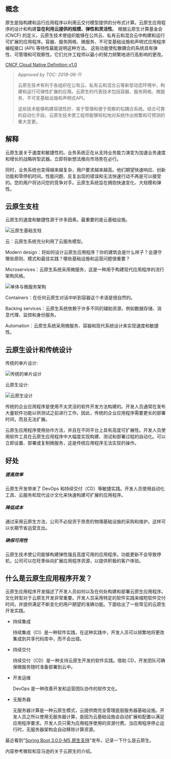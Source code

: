 ## 概念

原生是指构建和运行应用程序以利用云交付模型提供的分布式计算。云原生应用程序的设计和构建**旨在利用云提供的规模、弹性和灵活性**。 根据云原生计算基金会 (CNCF) 的定义，云原生技术使组织能够在公共云、私有云和混合云中构建和运行可扩展的应用程序。容器、服务网格、微服务、不可变基础设施和声明式应用程序编程接口 (API) 等特性最能说明这种方法。 这些功能使松散耦合的系统具有弹性、可管理和可观察性。它们允许工程师以最小的努力频繁地进行高影响的更改。

[CNCF Cloud Native Definition v1.0](https://github.com/cncf/toc/blob/main/DEFINITION.md#%E4%B8%AD%E6%96%87%E7%89%88%E6%9C%AC)

> *Approved by TOC: 2018-06-11*
>
> 云原生技术有利于各组织在公有云、私有云和混合云等新型动态环境中，构建和运行可弹性扩展的应用。云原生的代表技术包括容器、服务网格、微服务、不可变基础设施和声明式API。
>
> 这些技术能够构建容错性好、易于管理和便于观察的松耦合系统。结合可靠的自动化手段，云原生技术使工程师能够轻松地对系统作出频繁和可预测的重大变更。

## 解释

云原生是关于速度和敏捷性的。业务系统正在从支持业务能力演变为加速业务速度和增长的战略转型武器。立即将新想法推向市场势在必行。

同时，业务系统也变得越来越复杂，用户要求越来越高。他们期望快速响应、创新功能和零停机时间。性能问题、反复出现的错误和无法快速行动不再是可以接受的。您的用户将访问您的竞争对手。云原生系统旨在拥抱快速变化、大规模和弹性。

## 云原生支柱

云原生的速度和敏捷性源于许多因素。最重要的是云基础设施。

![云原生基础支柱](https://learn.microsoft.com/en-us/dotnet/architecture/cloud-native/media/cloud-native-foundational-pillars.png)

云：云原生系统充分利用了云服务模型。

Modern design：将如何设计云原生应用程序？你的建筑会是什么样子？会遵守哪些原则、模式和最佳实践？哪些基础设施和运营问题很重要？

Microservices：云原生系统采用微服务，这是一种用于构建现代应用程序的流行架构风格。

![单体与微服务架构](https://learn.microsoft.com/en-us/dotnet/architecture/cloud-native/media/monolithic-vs-microservices.png)

Containers：在任何云原生对话中听到容器这个术语是很自然的。

Backing services：云原生系统依赖于许多不同的辅助资源，例如数据存储、消息代理、监控和身份服务。

Automation：云原生系统采用微服务、容器和现代系统设计来实现速度和敏捷性。

## 云原生设计和传统设计

传统的单片设计:

![传统的单片设计](https://learn.microsoft.com/en-us/dotnet/architecture/cloud-native/media/monolithic-design.png)

云原生设计:

![云原生设计](https://learn.microsoft.com/en-us/dotnet/architecture/cloud-native/media/cloud-native-design.png)

传统的企业应用程序是使用不太灵活的软件开发方法构建的。开发人员通常在发布大量软件功能以供测试之前进行工作。因此，传统的企业应用程序需要更长的部署时间，而且无法扩展。  

云原生应用程序使用协作方法，并且在不同平台上具有高度可扩展性。开发人员使用软件工具在云原生应用程序中大幅度实现构建、测试和部署过程的自动化。可以立即设置、部署或复制微服务，这是传统应用程序无法实现的操作。 

## 好处

##### 提高效率

云原生开发带来了 DevOps 和持续交付（CD）等敏捷实践。开发人员使用自动化工具、云服务和现代设计文化来快速构建可扩展的应用程序。

##### 降低成本

通过采用云原生方法，公司不必投资于昂贵的物理基础设施的采购和维护。这样可以长期节省运营支出。

##### 确保可用性

云原生技术使公司能够构建弹性强且高度可用的应用程序。功能更新不会导致停机，公司可以在旺季纵向扩展应用程序资源，以提供积极的客户体验。 

## 什么是云原生应用程序开发？

云原生应用程序开发描述了开发人员如何以及在何处构建和部署云原生应用程序。文化转型对于云原生开发非常重要。开发人员采用特定的软件实践来缩短软件交付时间，并提供满足不断变化的用户期望的准确功能。下面给出了一些常见的云原生开发实践。

- 持续集成

  持续集成（CI）是一种软件实践，在这种实践中，开发人员可以频繁地将更改集成到共享代码库中，而不会出错。

- 持续交付

  持续交付（CD）是一种支持云原生开发的软件实践。借助 CD，开发团队可确保微服务随时准备部署到云中。

- 开发运维

  DevOps 是一种改善开发和运营团队协作的软件文化。

- 无服务器

  无服务器计算是一种云原生模式，云提供商完全管理底层服务器基础设施。开发人员之所以使用无服务器计算，是因为云基础设施会自动扩展和配置以满足应用程序要求。开发人员只需为应用程序使用的资源付费。当应用程序停止运行时，无服务器架构会自动移除计算资源。 



最近看到"[Spring Boot 3.0.0-M5 原生支持](https://spring.io/blog/2022/09/26/native-support-in-spring-boot-3-0-0-m5)"发布，记录一下什么是云原生。

内容参考微软和亚马逊的关于云原生的介绍。